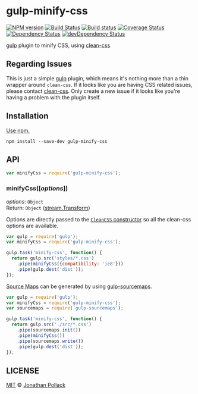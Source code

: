 # gulp-minify-css

[![NPM version](http://img.shields.io/npm/v/gulp-minify-css.svg)](https://www.npmjs.com/package/gulp-minify-css)
[![Build Status](https://travis-ci.org/murphydanger/gulp-minify-css.svg?branch=master)](https://travis-ci.org/murphydanger/gulp-minify-css)
[![Build status](https://ci.appveyor.com/api/projects/status/eidg7ju694an2i74?svg=true)](https://ci.appveyor.com/project/ShinnosukeWatanabe/gulp-minify-css)
[![Coverage Status](https://img.shields.io/coveralls/murphydanger/gulp-minify-css.svg)](https://coveralls.io/r/murphydanger/gulp-minify-css)
[![Dependency Status](https://img.shields.io/david/murphydanger/gulp-minify-css.svg?label=deps)](https://david-dm.org/murphydanger/gulp-minify-css)
[![devDependency Status](https://img.shields.io/david/dev/murphydanger/gulp-minify-css.svg?label=devDeps)](https://david-dm.org/murphydanger/gulp-minify-css#info=devDependencies)

[gulp](http://gulpjs.com/) plugin to minify CSS, using [clean-css](https://github.com/jakubpawlowicz/clean-css)

## Regarding Issues

This is just a simple [gulp](https://github.com/gulpjs/gulp) plugin, which means it's nothing more than a thin wrapper around `clean-css`. If it looks like you are having CSS related issues, please contact [clean-css](https://github.com/jakubpawlowicz/clean-css/issues). Only create a new issue if it looks like you're having a problem with the plugin itself.

## Installation

[Use npm.](https://docs.npmjs.com/cli/install)

```
npm install --save-dev gulp-minify-css
```

## API

```javascript
var minifyCss = require('gulp-minify-css');
```

### minifyCss([*options*])

*options*: `Object`  
Return: `Object` ([stream.Transform](https://nodejs.org/docs/latest/api/stream.html#stream_class_stream_transform))

Options are directly passed to the [`CleanCSS` constructor](https://github.com/jakubpawlowicz/clean-css#how-to-use-clean-css-programmatically) so all the clean-css options are available.

```javascript
var gulp = require('gulp');
var minifyCss = require('gulp-minify-css');

gulp.task('minify-css', function() {
  return gulp.src('styles/*.css')
    .pipe(minifyCss({compatibility: 'ie8'}))
    .pipe(gulp.dest('dist'));
});
```

[Source Maps](http://www.html5rocks.com/tutorials/developertools/sourcemaps/) can be generated by using [gulp-sourcemaps](https://github.com/floridoo/gulp-sourcemaps).

```javascript
var gulp = require('gulp');
var minifyCss = require('gulp-minify-css');
var sourcemaps = require('gulp-sourcemaps');

gulp.task('minify-css', function() {
  return gulp.src('./src/*.css')
    .pipe(sourcemaps.init())
    .pipe(minifyCss())
    .pipe(sourcemaps.write())
    .pipe(gulp.dest('dist'));
});
```

## LICENSE

[MIT](./LICENSE) © [Jonathan Pollack](https://github.com/murphydanger)
